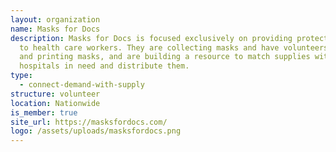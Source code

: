 ```yaml
---
layout: organization
name: Masks for Docs
description: Masks for Docs is focused exclusively on providing protective masks
  to health care workers. They are collecting masks and have volunteers making
  and printing masks, and are building a resource to match supplies with
  hospitals in need and distribute them.
type:
  - connect-demand-with-supply
structure: volunteer
location: Nationwide
is_member: true
site_url: https://masksfordocs.com/
logo: /assets/uploads/masksfordocs.png
---
```

